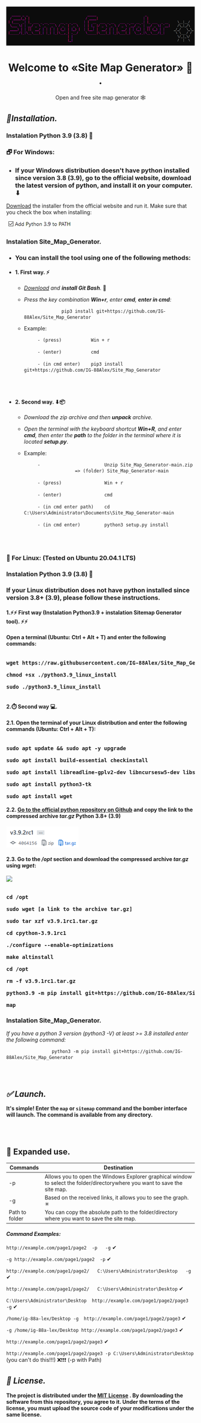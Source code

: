 ![](https://github.com/IG-88Alex/Image_repo/blob/master/Logo.png)




<h1 align="center">Welcome to «‎Site Map Generator»‎ 👾 .</h1>

<p align= "center"> Open and free site map generator 🕸️</p>

<h2><i>🐍Installation.</i></h2>

### __Instalation Python 3.9 (3.8) 🐍__

<h3 align = "left"> 🗗 For Windows:</h3>

* ### If your Windows distribution doesn't have python installed since version 3.8 (3.9), go to the official website, download the latest version of python, and install it on your computer. ⬇

[Download](https://www.python.org/downloads/) the installer from the official website and run it. Make sure that you check the box when installing:

![](https://github.com/IG-88Alex/Image_repo/blob/master/add_path.png)

### __Instalation Site_Map_Generator.__

* ### You can install the tool using one of the following methods:

 * #### 1. First way. ⚡

	* _[Download](https://git-scm.com/download/win) and <b>install Git Bash</b>._ :large_orange_diamond:

	* _Press the key combination <b>Win+r</b>, enter <b>cmd</b>, <b>enter in cmd</b>:_

	                    pip3 install git+https://github.com/IG-88Alex/Site_Map_Generator

	* Example:

			   - (press)           Win + r

			   - (enter)           cmd 

			   - (in cmd enter)    pip3 install git+https://github.com/IG-88Alex/Site_Map_Generator

<br> </br>

* #### 2. Second way. ⬇📦
	* _Download the zip archive and then <b>unpack</b> archive._ 
	* _Open the terminal with the keyboard shortcut <b>Win+R</b>, and enter
	<b>cmd</b>, then enter the <b>path</b> to the folder in the terminal where it is located <b>setup.py</b>_.

	* Example:

			   -                        Unzip Site_Map_Generator-main.zip 
			   			     => (folder) Site_Map_Generator-main

			   - (press)                Win + r

			   - (enter)                cmd 

			   - (in cmd enter path)    cd C:\Users\Administrator\Documents\Site_Map_Generator-main

			   - (in cmd enter)         python3 setup.py install
			   



<br> </br>

<h3 align = "left"> 🐧 For Linux: (Tested on Ubuntu 20.04.1 LTS)</h3>


### Instalation Python 3.9 (3.8) 🐍

 ### If your Linux distribution does not have python installed since version 3.8+ (3.9), please follow these instructions.


 #### 1.⚡⚡ First way (Instalation Python3.9 + instalation Sitemap Generator tool). ⚡⚡
 
#### Open a terminal (Ubuntu: Ctrl + Alt + T) and enter the following commands:

<pre><b>
wget https://raw.githubusercontent.com/IG-88Alex/Site_Map_Generator/main/python3.9_linux_install

chmod +sx ./python3.9_linux_install

sudo ./python3.9_linux_install

</b></pre>


 #### 2.⏱️ Second way 💻.

 #### 2.1. Open the terminal of your Linux distribution and enter the following commands (Ubuntu: Ctrl + Alt + T):

<pre><b>
sudo apt update && sudo apt -y upgrade

sudo apt install build-essential checkinstall 
	
sudo apt install libreadline-gplv2-dev libncursesw5-dev libssl-dev libsqlite3-dev tk-dev libgdbm-dev libc6-dev libbz2-dev libffi-dev zlib1g-dev

sudo apt install python3-tk

sudo apt install wget
</pre></b>

 #### 2.2. [Go to the official python repository on Github](https://github.com/python/cpython/releases) and copy the link to the compressed archive __*tar.gz*__ Python 3.8+ (3.9)

![](https://github.com/IG-88Alex/Image_repo/blob/master/tar-gz_cpython.png)

 #### 2.3. Go to the  __*/opt*__  section and download the compressed archive  __*tar.gz*__  using  __*wget*__:
![](https://github.com/IG-88a-lex/Images/blob/master/wget0.png)
<pre><b>
cd /opt

sudo wget [a link to the archive tar.gz]

sudo tar xzf v3.9.1rc1.tar.gz

cd cpython-3.9.1rc1

./configure --enable-optimizations

make altinstall

cd /opt

rm -f v3.9.1rc1.tar.gz

python3.9 -m pip install git+https://github.com/IG-88Alex/Site_Map_Generator

map
</b></pre>

 ### Instalation Site_Map_Generator.
_If you have a python 3 version (python3 -V) at least >= 3.8 installed enter the following command:_
	
	                 python3 -m pip install git+https://github.com/IG-88Alex/Site_Map_Generator


<br> </br>



<h2><i>✅ Launch.</i></h2>

__It's simple! Enter the `map` or `sitemap` command and the bomber interface will launch. The command is available from any directory.__



<br> </br>


<h2>🔑 Expanded use.</h2>

  Commands       |  Destination
------------     | -------------
   -p            | Allows you to open the Windows Explorer graphical window to select the folder/directorywhere you want to save the site map.
   -g            | Based on the received links, it allows you to see the graph. ✳
 Path to folder  | You can copy the absolute path to the folder/directory where you want to save the site map.


#### _Command Examples:_

```http://example.com/page1/page2  -p   -g``` ✔

```-g http://example.com/page1/page2  -p``` ✔

```http://example.com/page1/page2/   C:\Users\Administrator\Desktop   -g``` ✔

```http://example.com/page1/page2/   C:\Users\Administrator\Desktop``` ✔

```C:\Users\Administrator\Desktop  http://example.com/page1/page2/page3   -g``` ✔

```/home/ig-88a-lex/Desktop -g  http://example.com/page1/page2/page3``` ✔

```-g /home/ig-88a-lex/Desktop http://example.com/page1/page2/page3``` ✔

```http://example.com/page1/page2/page3``` ✔

```http://example.com/page1/page2/page3 -p C:\Users\Administrator\Desktop``` (you can't do this!!!) ❌❗❗❗ (-p with Path)


<h2><i>📝 License.</i></h2>

__The project is distributed under the [MIT License](https://github.com/IG-88Alex/Site_Map_Generator/blob/main/LICENSE) . By downloading the software from this repository, you agree to it. Under the terms of the license, you must upload the source code of your modifications under the same license.__


<br> </br>


